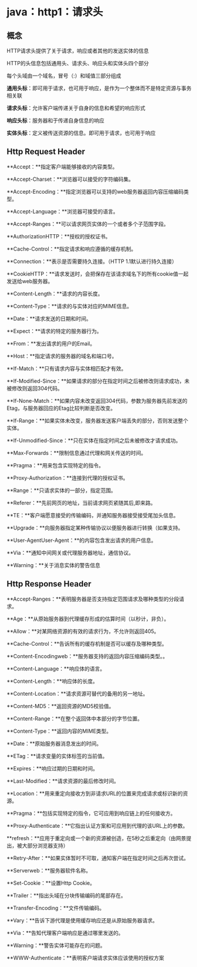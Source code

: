 # java：http1：请求头





## 概念

HTTP请求头提供了关于请求，响应或者其他的发送实体的信息

HTTP的头信息包括通用头、请求头、响应头和实体头四个部分

每个头域由一个域名，冒号（:）和域值三部分组成

**通用头标**：即可用于请求，也可用于响应，是作为一个整体而不是特定资源与事务相关联

**请求头标**：允许客户端传递关于自身的信息和希望的响应形式

**响应头标**：服务器和于传递自身信息的响应

**实体头标**：定义被传送资源的信息。即可用于请求，也可用于响应



## Http Request Header

**Accept：**指定客户端能够接收的内容类型。

**Accept-Charset：**浏览器可以接受的字符编码集。

**Accept-Encoding：**指定浏览器可以支持的web服务器返回内容压缩编码类型。

**Accept-Language：**浏览器可接受的语言。

**Accept-Ranges：**可以请求网页实体的一个或者多个子范围字段。

**AuthorizationHTTP：**授权的授权证书。

**Cache-Control：**指定请求和响应遵循的缓存机制。

**Connection：**表示是否需要持久连接。（HTTP 1.1默认进行持久连接）

**CookieHTTP：**请求发送时，会把保存在该请求域名下的所有cookie值一起发送给web服务器。

**Content-Length：**请求的内容长度。

**Content-Type：**请求的与实体对应的MIME信息。

**Date：**请求发送的日期和时间。

**Expect：**请求的特定的服务器行为。

**From：**发出请求的用户的Email。

**Host：**指定请求的服务器的域名和端口号。

**If-Match：**只有请求内容与实体相匹配才有效。

**If-Modified-Since：**如果请求的部分在指定时间之后被修改则请求成功，未被修改则返回304代码。

**If-None-Match：**如果内容未改变返回304代码，参数为服务器先前发送的Etag，与服务器回应的Etag比较判断是否改变。

**If-Range：**如果实体未改变，服务器发送客户端丢失的部分，否则发送整个实体。

**If-Unmodified-Since：**只在实体在指定时间之后未被修改才请求成功。

**Max-Forwards：**限制信息通过代理和网关传送的时间。

**Pragma：**用来包含实现特定的指令。

**Proxy-Authorization：**连接到代理的授权证书。

**Range：**只请求实体的一部分，指定范围。

**Referer：**先前网页的地址，当前请求网页紧随其后,即来路。

**TE：**客户端愿意接受的传输编码，并通知服务器接受接受尾加头信息。

**Upgrade：**向服务器指定某种传输协议以便服务器进行转换（如果支持。

**User-AgentUser-Agent：**的内容包含发出请求的用户信息。

**Via：**通知中间网关或代理服务器地址，通信协议。

**Warning：**关于消息实体的警告信息



## Http Response Header

**Accept-Ranges：**表明服务器是否支持指定范围请求及哪种类型的分段请求。

**Age：**从原始服务器到代理缓存形成的估算时间（以秒计，非负）。

**Allow：**对某网络资源的有效的请求行为，不允许则返回405。

**Cache-Control：**告诉所有的缓存机制是否可以缓存及哪种类型。

**Content-Encodingweb：**服务器支持的返回内容压缩编码类型。。

**Content-Language：**响应体的语言。

**Content-Length：**响应体的长度。

**Content-Location：**请求资源可替代的备用的另一地址。

**Content-MD5：**返回资源的MD5校验值。

**Content-Range：**在整个返回体中本部分的字节位置。

**Content-Type：**返回内容的MIME类型。

**Date：**原始服务器消息发出的时间。

**ETag：**请求变量的实体标签的当前值。

**Expires：**响应过期的日期和时间。

**Last-Modified：**请求资源的最后修改时间。

**Location：**用来重定向接收方到非请求URL的位置来完成请求或标识新的资源。

**Pragma：**包括实现特定的指令，它可应用到响应链上的任何接收方。

**Proxy-Authenticate：**它指出认证方案和可应用到代理的该URL上的参数。

**refresh：**应用于重定向或一个新的资源被创造，在5秒之后重定向（由网景提出，被大部分浏览器支持）

**Retry-After：**如果实体暂时不可取，通知客户端在指定时间之后再次尝试。

**Serverweb：**服务器软件名称。

**Set-Cookie：**设置Http Cookie。

**Trailer：**指出头域在分块传输编码的尾部存在。

**Transfer-Encoding：**文件传输编码。

**Vary：**告诉下游代理是使用缓存响应还是从原始服务器请求。

**Via：**告知代理客户端响应是通过哪里发送的。

**Warning：**警告实体可能存在的问题。

**WWW-Authenticate：**表明客户端请求实体应该使用的授权方案